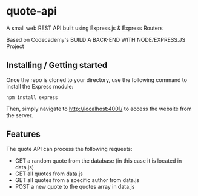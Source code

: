 # quote-api

A small web REST API built using Express.js & Express Routers

Based on Codecademy's BUILD A BACK-END WITH NODE/EXPRESS.JS Project

## Installing / Getting started

Once the repo is cloned to your directory, use the following command to install the Express module:

```
npm install express
```

Then, simply navigate to <http://localhost:4001/> to access the website from the server. 

## Features

The quote API can process the following requests:
* GET a random quote from the database (in this case it is located in data.js)
* GET all quotes from data.js
* GET all quotes from a specific author from data.js
* POST a new quote to the quotes array in data.js

